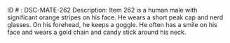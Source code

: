 ID # : DSC-MATE-262
Description: Item 262 is a human male with significant orange stripes on his face. He wears a short peak cap and nerd glasses. On his forehead, he keeps a goggle. He often has a smile on his face and wears a gold chain and candy stick around his neck.